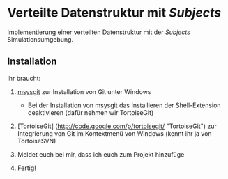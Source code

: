 # Verteilte Datenstruktur mit _Subjects_
Implementierung einer verteilten Datenstruktur mit der _Subjects_ Simulationsumgebung.

## Installation
Ihr braucht:
1. [msysgit](http://code.google.com/p/msysgit/downloads/detail?name=Git-1.7.6-preview20110708.exe&can=2&q= "msysgit") zur Installation von Git unter Windows
    * Bei der Installation von msysgit das Installieren der Shell-Extension deaktivieren (dafür nehmen wir TortoiseGit)

2. [TortoiseGit] (http://code.google.com/p/tortoisegit/ "TortoiseGit") zur Integrierung von Git im Kontextmenü von Windows (kennt ihr ja von TortoiseSVN)

3. Meldet euch bei mir, dass ich euch zum Projekt hinzufüge

4. Fertig!
